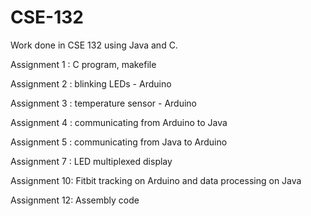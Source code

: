 # CSE-132

Work done in CSE 132 using Java and C. 

Assignment 1 : C program, makefile

Assignment 2 : blinking LEDs - Arduino

Assignment 3 : temperature sensor - Arduino

Assignment 4 : communicating from Arduino to Java

Assignment 5 : communicating from Java to Arduino

Assignment 7 : LED multiplexed display

Assignment 10: Fitbit tracking on Arduino and data processing on Java

Assignment 12: Assembly code
